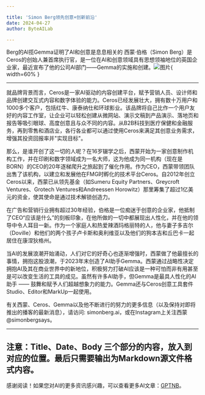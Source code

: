 ```yaml
---

title: 'Simon Berg领先创意+创新前沿'
date: 2024-04-27
author: ByteAILab

---
```


Berg的AI揽Gemma证明了AI和创意是息息相关的
西蒙·伯格（Simon Berg）是Ceros的创始人兼首席执行官，是一位在AI和创意领域具有思想领袖地位的英国企业家，最近宣布了他的公司AI部门——Gemma的实施和创建。![图片](https://ai-techpark.com/wp-content/uploads/2024/04/Simon-Ber-960x540.jpg){ width=60% }

---


就品牌背景而言，Ceros是一家AI驱动的内容创建平台，赋予营销人员、设计师和品牌创建交互式内容和数字体验的能力。Ceros已经发展壮大，拥有数十万用户和1000多个客户，包括红牛、康泰纳仕和环球影业。该品牌将自己比作一个用户友好的内容工作室，让企业可以轻松创建从微网站、演示文稿到产品演示、落地页和报告等吸引眼球、高度创意且与众不同的内容。从B2B科技到医疗保健和金融服务，再到零售和酒店业，各行各业都可以通过使用Ceros来满足其创意业务需求，增强其投资回报率并"实现目标"。

那么，是谁开创了这一切的人呢？在16岁辍学之后，西蒙开始为一家创意制作机构工作，并在印刷和数字领域成为一名大师，这为他成为同一机构（现在是BORN）的CEO的20年逐梯爬升之旅起到了催化作用。作为CEO，西蒙带领团队出售了该机构，以建立和发展他在FMG时孵化的技术平台Ceros。自2012年创立Ceros以来，西蒙已从领先基金（如Sumeru Equity Partners、Greycroft Ventures、Grotech Ventures和Andreessen Horowitz）那里筹集了超过1亿美元的资金，使其使命是通过技术解锁创造力。

在广告和营销行业拥有超过30年经验，伯格是一位痴迷于创意的企业家，他抵制了CEO“应该是什么”的刻板印象，在他所做的一切中都展现出人性化，并在他的领导中令人耳目一新。作为一个家庭人和热爱辣酒玛格丽特的人，他与妻子多吉尔（Doville）和他们的两个孩子卢卡斯和奥利维亚以及他们的狗本吉和丘巴卡一起居住在康涅狄格州。

当AI的发展浪潮开始涌动，人们对它的好奇心也逐渐增强时，西蒙做了他最擅长的事情，拥抱这股浪潮，于2023年末创造了AI助手Gemma。西蒙通过战略性决定拥抱AI及其在商业世界中的新地位，积极努力打破AI应该是一种可怕而非有用甚至是可以改变生活的工具的成见。虽然有许多AI助手，但Gemma是最具人性化的AI助手 —— 鼓舞和赋予人们超越想象力的能力。Gemma还与Ceros创意工具套件Studio、Editor和MarkUp一起使用。

有关西蒙、Ceros、Gemma以及他不断进行的努力的更多信息（以及保持对即将推出的播客的最新消息），请访问: simonberg.ai，或在Instagram上关注西蒙@simonbergsays。


---

注意：Title、Date、Body 三个部分的内容，放入到对应的位置。最后只需要输出为Markdown源文件格式内容。
---
感谢阅读！如果您对AI的更多资讯感兴趣，可以查看更多AI文章：[GPTNB](https://gptnb.com)。